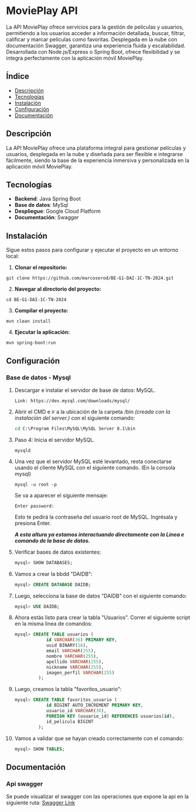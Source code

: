 # MoviePlay API

La API MoviePlay ofrece servicios para la gestión de películas y usuarios, permitiendo a los usuarios acceder a información detallada, buscar, filtrar, calificar y marcar películas como favoritas. Desplegada en la nube con documentación Swagger, garantiza una experiencia fluida y escalabilidad. Desarrollada con Node.js/Express o Spring Boot, ofrece flexibilidad y se integra perfectamente con la aplicación móvil MoviePlay.

## Índice

- [Descripción](#descripción)
- [Tecnologías](#tecnologías)
- [Instalación](#instalación)
- [Configuración](#configuración)
- [Documentación](#documentación)


## Descripción

La API MoviePlay ofrece una plataforma integral para gestionar películas y usuarios, desplegada en la nube y diseñada para ser flexible e integrarse fácilmente, siendo la base de la experiencia inmersiva y personalizada en la aplicación móvil MoviePlay.

## Tecnologías

- **Backend**: Java Spring Boot
- **Base de datos**: MySql
- **Despliegue**: Google Cloud Platform
- **Documentación**: Swagger

## Instalación

Sigue estos pasos para configurar y ejecutar el proyecto en un entorno local:

1. **Clonar el repositorio:**
```
git clone https://github.com/marcoserod/BE-G1-DAI-1C-TN-2024.git
```
2. **Navegar al directorio del proyecto:**
```
cd BE-G1-DAI-1C-TN-2024
```
3. **Compilar el proyecto:**
```
mvn clean install
```
4. **Ejecutar la aplicación:**
```
mvn spring-boot:run
```


## Configuración
### Base de datos - Mysql
1. Descargar e instalar el servidor de base de datos: MySQL.

     ```
     Link: https://dev.mysql.com/downloads/mysql/
     ```

2. Abrir el CMD e ir a la ubicación de la carpeta /bin *(creada con la instalación del server.)* con el siguiente comando:

    ```cmd 
    cd C:\Program Files\MySQL\MySQL Server 8.1\bin
    ```

3. Paso 4: Inicia el servidor MySQL.

    ```
    mysqld
    ```
4. Una vez que el servidor MySQL esté levantado, resta conectarse usando el cliente MySQL con el siguiente comando. (En la consola mysql)
    ```
    mysql -u root -p
    ```
   Se va a aparecer el siguiente mensaje:
    ```
    Enter password:
    ```
   Esto te pedirá la contraseña del usuario root de MySQL. Ingrésala y presiona Enter.

   ***A esta altura ya estamos interactuando directamente con la Linea e comando de la base de datos.***
5. Verificar bases de datos existentes:
   ```sql
   mysql> SHOW DATABASES;
   ```
6. Vamos a crear la bbdd "DAIDB":
   ```sql
   mysql> CREATE DATABASE DAIDB;
   ```
7. Luego, selecciona la base de datos "DAIDB" con el siguiente comando:
   ```sql
   mysql> USE DAIDB;
   ```
8. Ahora estás listo para crear la tabla "Usuarios". Correr el siguiente script en la misma linea de comandos:

   ```sql
   mysql> CREATE TABLE usuarios (
               id VARCHAR(36) PRIMARY KEY,
               uuid BINARY(16),
               email VARCHAR(255),
               nombre VARCHAR(255),
               apellido VARCHAR(255),
               nickname VARCHAR(255),
               imagen_perfil VARCHAR(255)
            );
   ```
9. Luego, creamos la tabla "favoritos_usuario":

   ```sql
   mysql> CREATE TABLE favoritos_usuario (
               id BIGINT AUTO_INCREMENT PRIMARY KEY,
               usuario_id VARCHAR(36),
               FOREIGN KEY (usuario_id) REFERENCES usuarios(id),
               id_pelicula BIGINT
            );
   ```

10. Vamos a validar que se hayan creado correctamente con el comando:

    ```sql
    mysql> SHOW TABLES;
    ```



## Documentación
### Api swagger
Se puede visualizar el swagger con las operaciones que expone la api en la siguiente ruta: [ Swagger Link ](http://localhost:8080/swagger-ui/index.html "Swagger")

